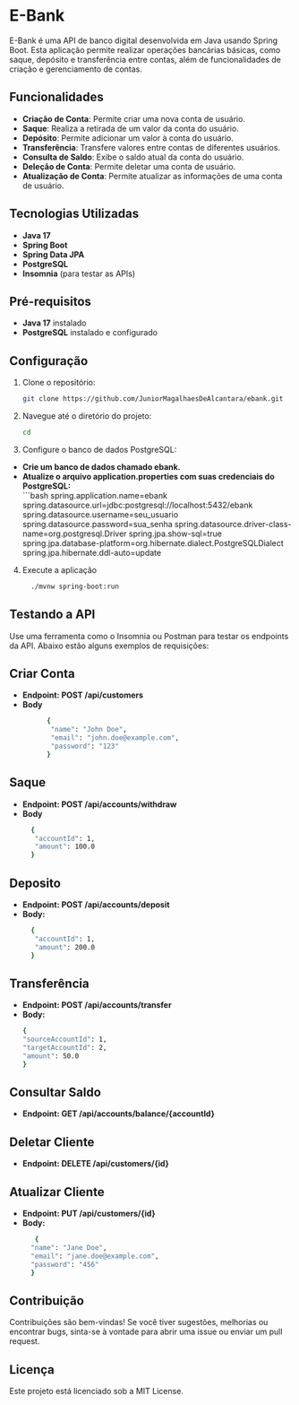 # E-Bank

E-Bank é uma API de banco digital desenvolvida em Java usando Spring Boot. Esta aplicação permite realizar operações bancárias básicas, como saque, depósito e transferência entre contas, além de funcionalidades de criação e gerenciamento de contas.

## Funcionalidades

- **Criação de Conta**: Permite criar uma nova conta de usuário.
- **Saque**: Realiza a retirada de um valor da conta do usuário.
- **Depósito**: Permite adicionar um valor à conta do usuário.
- **Transferência**: Transfere valores entre contas de diferentes usuários.
- **Consulta de Saldo**: Exibe o saldo atual da conta do usuário.
- **Deleção de Conta**: Permite deletar uma conta de usuário.
- **Atualização de Conta**: Permite atualizar as informações de uma conta de usuário.

## Tecnologias Utilizadas

- **Java 17**
- **Spring Boot**
- **Spring Data JPA**
- **PostgreSQL**
- **Insomnia** (para testar as APIs)

## Pré-requisitos

- **Java 17** instalado
- **PostgreSQL** instalado e configurado

## Configuração

1. Clone o repositório:
   ```bash
   git clone https://github.com/JuniorMagalhaesDeAlcantara/ebank.git

2. Navegue até o diretório do projeto:
    ```bash
    cd 
    
3. Configure o banco de dados PostgreSQL:
- **Crie um banco de dados chamado ebank.**
- **Atualize o arquivo application.properties com suas credenciais do PostgreSQL:**    
      ```bash
      spring.application.name=ebank
        spring.datasource.url=jdbc:postgresql://localhost:5432/ebank
        spring.datasource.username=seu_usuario
        spring.datasource.password=sua_senha
        spring.datasource.driver-class-name=org.postgresql.Driver
        spring.jpa.show-sql=true
        spring.jpa.database-platform=org.hibernate.dialect.PostgreSQLDialect
        spring.jpa.hibernate.ddl-auto=update

4. Execute a aplicação
    ```bash
      ./mvnw spring-boot:run


## Testando a API

  Use uma ferramenta como o Insomnia ou Postman para testar os endpoints da API. Abaixo estão alguns exemplos de requisições:

## Criar Conta 

- **Endpoint: POST /api/customers**
- **Body**
  ```bash
        {
         "name": "John Doe",
         "email": "john.doe@example.com",
         "password": "123"
        }

## Saque

- **Endpoint: POST /api/accounts/withdraw**
- **Body**
  ```bash
    {
     "accountId": 1,
     "amount": 100.0
    }

## Deposito

- **Endpoint: POST /api/accounts/deposit**
- **Body:**
  ```bash
    {
     "accountId": 1,
     "amount": 200.0
    }

## Transferência

- **Endpoint: POST /api/accounts/transfer**
- **Body:**
    ```bash
    {
    "sourceAccountId": 1,
    "targetAccountId": 2,
    "amount": 50.0
    }

## Consultar Saldo

- **Endpoint: GET /api/accounts/balance/{accountId}**

## Deletar Cliente

- **Endpoint: DELETE /api/customers/{id}**

## Atualizar Cliente

- **Endpoint: PUT /api/customers/{id}**
- **Body:**    
  ```bash
     {
    "name": "Jane Doe",
    "email": "jane.doe@example.com",
    "password": "456"
    }

## Contribuição

Contribuições são bem-vindas! Se você tiver sugestões, melhorias ou encontrar bugs, sinta-se à vontade para abrir uma issue ou enviar um pull request.

## Licença
Este projeto está licenciado sob a MIT License.




